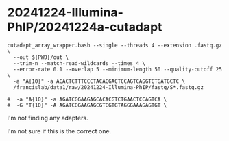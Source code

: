 
#	20241224-Illumina-PhIP/20241224a-cutadapt


```
cutadapt_array_wrapper.bash --single --threads 4 --extension .fastq.gz \
  --out ${PWD}/out \
  --trim-n --match-read-wildcards --times 4 \
  --error-rate 0.1 --overlap 5 --minimum-length 50 --quality-cutoff 25 \
  -a "A{10}" -a ACACTCTTTCCCTACACGACTCCAGTCAGGTGTGATGCTC \
  /francislab/data1/raw/20241224-Illumina-PhIP/fastq/S*.fastq.gz

#  -a "A{10}" -a AGATCGGAAGAGCACACGTCTGAACTCCAGTCA \
#  -G "T{10}" -A AGATCGGAAGAGCGTCGTGTAGGGAAAGAGTGT \

```

I'm not finding any adapters.

I'm not sure if this is the correct one.


